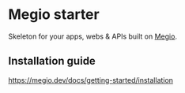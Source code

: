 # Megio starter
Skeleton for your apps, webs & APIs built on [Megio](https://megio.dev).

## Installation guide
https://megio.dev/docs/getting-started/installation
